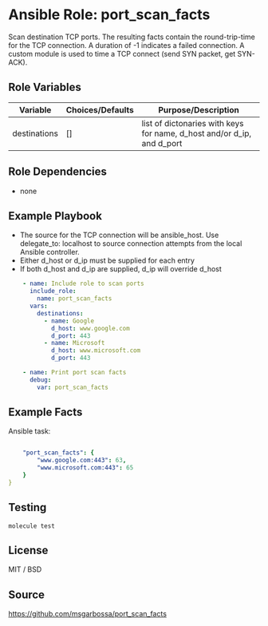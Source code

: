 # Ansible Role: port_scan_facts

Scan destination TCP ports.  The resulting facts contain the round-trip-time for the TCP connection.  A duration of -1 indicates a failed connection.  A custom module is used to time a TCP connect (send SYN packet, get SYN-ACK).

## Role Variables

| Variable                | Choices/Defaults | Purpose/Description                                                                     |
| ----------------------- | ---------------- | --------------------------------------------------------------------------------------- |
| destinations            | []               | list of dictonaries with keys for name, d_host and/or d_ip, and d_port                  |

## Role Dependencies

- none

## Example Playbook

- The source for the TCP connection will be ansible_host.  Use delegate_to: localhost to source connection attempts from the local Ansible controller.
- Either d_host or d_ip must be supplied for each entry
- If both d_host and d_ip are supplied, d_ip will override d_host

```yaml
    - name: Include role to scan ports
      include_role:
        name: port_scan_facts
      vars:
        destinations:
          - name: Google
            d_host: www.google.com
            d_port: 443
          - name: Microsoft
            d_host: www.microsoft.com
            d_port: 443

    - name: Print port scan facts
      debug:
        var: port_scan_facts
```

## Example Facts

Ansible task:

```yaml

    "port_scan_facts": {
        "www.google.com:443": 63,
        "www.microsoft.com:443": 65
    }
}


```

## Testing

```
molecule test
```

## License

MIT / BSD

## Source

https://github.com/msgarbossa/port_scan_facts

